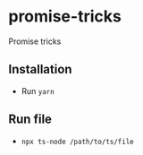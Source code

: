 # promise-tricks

Promise tricks

## Installation

- Run `yarn`

## Run file

- `npx ts-node /path/to/ts/file`
